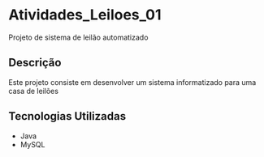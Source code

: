 # Atividades_Leiloes_01
Projeto de sistema de leilão automatizado

## Descrição

Este projeto consiste em desenvolver um sistema informatizado para uma casa de leilões

## Tecnologias Utilizadas

- Java
- MySQL

